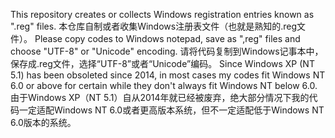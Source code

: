This repository creates or collects Windows registration entries known as ".reg" files.
本仓库自制或者收集Windows注册表文件（也就是熟知的.reg文件）。
Please copy codes to Windows notepad, save as ",reg" files and choose "UTF-8" or "Unicode" encoding.
请将代码复制到Windows记事本中，保存成.reg文件，选择“UTF-8”或者“Unicode”编码。
Since Windows XP (NT 5.1) has been obsoleted since 2014, in most cases my codes fit Windows NT 6.0 or above for certain while they don't always fit Windows NT below 6.0.
由于Windows XP（NT 5.1）自从2014年就已经被废弃，绝大部分情况下我的代码一定适配Windows NT 6.0或者更高版本系统，但不一定适配低于Windows NT 6.0版本的系统。
